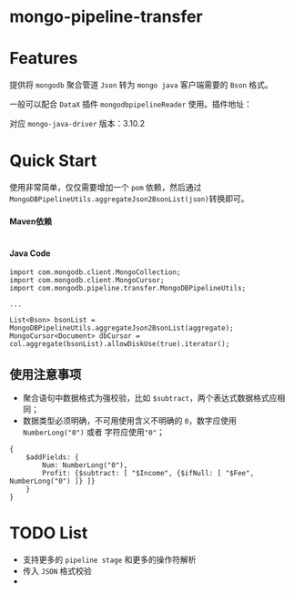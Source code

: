 # mongo-pipeline-transfer

# Features
提供将 `mongodb` 聚合管道 `Json` 转为 `mongo java` 客户端需要的 `Bson` 格式。

一般可以配合 `DataX` 插件 `mongodbpipelineReader` 使用。插件地址：

对应 `mongo-java-driver` 版本：3.10.2

# Quick Start
使用非常简单，仅仅需要增加一个 `pom` 依赖，然后通过 `MongoDBPipelineUtils.aggregateJson2BsonList(json)`转换即可。

#### Maven依赖
```

```
#### Java Code
```
import com.mongodb.client.MongoCollection;
import com.mongodb.client.MongoCursor;
import com.mongodb.pipeline.transfer.MongoDBPipelineUtils;

... 

List<Bson> bsonList = MongoDBPipelineUtils.aggregateJson2BsonList(aggregate);
MongoCursor<Document> dbCursor = col.aggregate(bsonList).allowDiskUse(true).iterator();
```

## 使用注意事项
- 聚合语句中数据格式为强校验，比如 `$subtract`，两个表达式数据格式应相同；
- 数据类型必须明确，不可用使用含义不明确的 `0`，数字应使用 `NumberLong("0")` 或者 字符应使用`"0"`；
```mongodb
{
    $addFields: {
        Num: NumberLong("0"),
        Profit: {$subtract: [ "$Income", {$ifNull: [ "$Fee", NumberLong("0") ]} ]}
    }
}
```

# TODO List
- 支持更多的 `pipeline stage` 和更多的操作符解析
- 传入 `JSON` 格式校验
- 